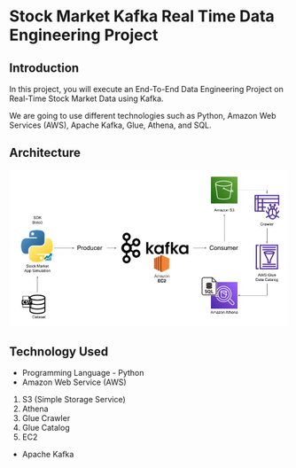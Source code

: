 # Stock Market Kafka Real Time Data Engineering Project

## Introduction 
In this project, you will execute an End-To-End Data Engineering Project on Real-Time Stock Market Data using Kafka.

We are going to use different technologies such as Python, Amazon Web Services (AWS), Apache Kafka, Glue, Athena, and SQL.

## Architecture 
<img src="Architecture.jpg">

## Technology Used
- Programming Language - Python<br>
- Amazon Web Service (AWS)<br>
1. S3 (Simple Storage Service)<br>
2. Athena<br>
3. Glue Crawler<br>
4. Glue Catalog<br>
5. EC2<br>
- Apache Kafka
